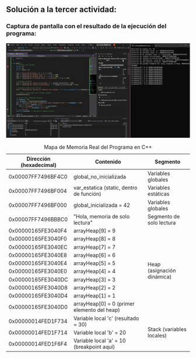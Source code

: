 ## Solución a la tercer actividad:
### Captura de pantalla con el resultado de la ejecución del programa:  

![image](../../../../assets/sc-u3-a3-i1.png)  

<!DOCTYPE html>
<html lang="es">
<head>
    <meta charset="UTF-8">
</head>
<body>

<table>
    <caption>Mapa de Memoria Real del Programa en C++</caption>
    <thead>
        <tr>
            <th>Dirección (hexadecimal)</th>
            <th>Contenido</th>
            <th>Segmento</th>
        </tr>
    </thead>
    <tbody>
        <tr>
            <td>0x00007FF7496BF4C0</td>
            <td>global_no_inicializada</td>
            <td>Variables globales</td>
        </tr>
        <tr>
            <td>0x00007FF7496BF004</td>
            <td>var_estatica (static, dentro de función)</td>
            <td>Variables estáticas</td>
        </tr>
        <tr>
            <td>0x00007FF7496BF000</td>
            <td>global_inicializada = 42</td>
            <td>Variables globales</td>
        </tr>
        <tr>
            <td>0x00007FF7496BBBC0</td>
            <td>"Hola, memoria de solo lectura"</td>
            <td>Segmento de solo lectura</td>
        </tr>
        <tr>
            <td>0x00000165FE3040F4</td>
            <td>arrayHeap[9] = 9</td>
            <td rowspan="10">Heap (asignación dinámica)</td>
        </tr>
        <tr><td>0x00000165FE3040F0</td><td>arrayHeap[8] = 8</td></tr>
        <tr><td>0x00000165FE3040EC</td><td>arrayHeap[7] = 7</td></tr>
        <tr><td>0x00000165FE3040E8</td><td>arrayHeap[6] = 6</td></tr>
        <tr><td>0x00000165FE3040E4</td><td>arrayHeap[5] = 5</td></tr>
        <tr><td>0x00000165FE3040E0</td><td>arrayHeap[4] = 4</td></tr>
        <tr><td>0x00000165FE3040DC</td><td>arrayHeap[3] = 3</td></tr>
        <tr><td>0x00000165FE3040D8</td><td>arrayHeap[2] = 2</td></tr>
        <tr><td>0x00000165FE3040D4</td><td>arrayHeap[1] = 1</td></tr>
        <tr><td>0x00000165FE3040D0</td><td>arrayHeap[0] = 0 (primer elemento del heap)</td></tr>
        <tr>
            <td>0x00000014FED1F734</td>
            <td>Variable local 'c' (resultado = 30)</td>
            <td rowspan="3">Stack (variables locales)</td>
        </tr>
        <tr><td>0x00000014FED1F714</td><td>Variable local 'b' = 20</td></tr>
        <tr><td>0x00000014FED1F6F4</td><td>Variable local 'a' = 10 (breakpoint aquí)</td></tr>
    </tbody>
</table>

</body>
</html>

